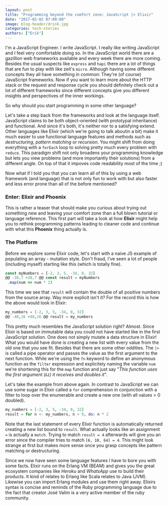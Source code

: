 ```yaml
---
layout: post
title: "Programming beyond the comfort zone: JavaScript |> Elixir"
date: "2017-02-02 07:00:00"
image: blog-header/drink.jpg
categories: tech-stories
authors: ["Erik"]
---
```


I'm a JavaScript Engineer.
I write JavaScript.
I really like writing JavaScript and I feel very comfortable doing so.
In the JavaScript world there are a gazillion web frameworks available and every week there are more coming.
Besides the usual suspects like `express` and `hapi` there are a lot of things that are fun to play with like zeit's `micro`.
Although having some different concepts they all have something in common: They're (of course) JavaScript frameworks.
Now if you want to learn more about the HTTP stack or the request and response cycle you should definitely check out a lot of different frameworks since different concepts give you different insights and perspectives of the inner workings.

So why should you start programming in some other language?

Let's take a step back from the frameworks and look at the language itself.
JavaScript claims to be both object-oriented (with prototypal inheritance) and functional.
And since it's both, it's neither nor to a satisfying extend.
Other languages like Elixir (which we're going to talk aboutin a bit) make it much easier to use functional language features and methods such as *destructuring*, *pattern matching* or *recursion*.
You might shift from doing everything with a `forEach` loop to solving pretty much every problem with `reduce`.
This paradigm shift not only broadens your programming knowledge but lets you view problems (and more importantly their solutions) from a different angle.
On top of that it impoves code readability most of the time ;)

Now what if I told you that you can learn all of this by using a web framework (and language) that is not only fun to work with but also faster and less error prone than all of the before mentioned?

### Enter: Elixir and Phoenix

This is rather a teaser that should make you curious about trying out something new and leaving your comfort zone than a full blown tutorial or language reference.
This first part will take a look at how **Elixir** might help you to rethink programming patterns leading to cleaner code and continue with what this **Phoenix** thing actually is.

### The Platform

Before we explore some Elixir code, let's start with a naive JS example of populating an array - mutation style.
Don't fraud, I've seen a lot of people (including myself) starting like this (which is totally fine).

```js
const myNumbers = [-2, 3, 5, -34, 0, 32]
@@ -38,7 +38,7 @@ const result = myNumbers
 .map(num => num * 2)
```

This time we see that `result` will contain the double of all positive numbers from the source array.
Way more explicit isn't it? For the record this is how the above would look in Elixir:

```elixir
my_numbers = [-2, 3, 5, -34, 0, 32]
@@ -48,16 +48,16 @@ result = my_numbers

```

This pretty much resembles the JavaScript solution right?
Almost.
Since Elixir is based on immutable data you could not have started like in the first JavaScript solution.
One does not simply mutate a data structure in Elixir! What you would have done is creating a new list with every value from the old one that you see fit.
Besides that there are some other oddities.
The `|>` is called a pipe operator and passes the value as the first argument to the next function.
While we're using the `fn` keyword to define an anonymous function as the `filter` expression and explicitely naming the variable `num` we're shortening this for the `map` function and just say "*This function uses the first argument (`&1`) it receives and doubles it*".

Let's take the example from above again.
In contrast to JavaScript we can use some sugar in Elixir called a `for` comprehension in conjunction with a filter to loop over the enumerable and create a new one (with all values > 0 doubled).

```elixir
my_numbers = [-2, 3, 5, -34, 0, 32]
result = for n <- my_numbers, n > 0, do: n * 2
```

Note that the last statement of every Elixir function is automatically returned creating a new list bound to `result`.
What actually looks like an assignment `=` is actually a `match`.
Trying to match `result = 4` afterwards will give you an error since the compiler tries to match `[6, 10, 64] = 4`.
This might look strange at first but makes more sense once you grasp concepts like pattern matching or destructuring.

Since we now have seen some language features I have to bore you with some facts.
Elixir runs on the Erlang VM (BEAM) and gives you the great ecosystem companies like *Heroku* and *WhatsApp* use to build their products.
It kind of relates to Erlang like Scala relates to Java (JVM).
Likewise you can import Erlang modules and use them right away.
Elixirs syntax is concise and reminds of the Ruby programming language due to the fact that creator José Valim is a very active member of the ruby community.
